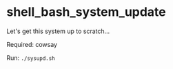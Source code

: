 # shell_bash_system_update
Let's get this system up to scratch...

Required: cowsay

Run: `./sysupd.sh`

